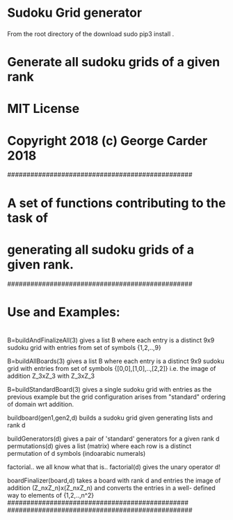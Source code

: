# Sudoku Grid generator  
### 

From the root directory of the download
sudo pip3 install .

# Generate all sudoku grids of a given rank 
# MIT License
# Copyright 2018 (c) George Carder 2018

################################################
# A set of functions contributing to the task of
# generating all sudoku grids of a given rank.
################################################
# Use and Examples:
#
 B=buildAndFinalizeAll(3) gives a list B where
 each entry is a distinct 9x9 sudoku grid with
 entries from set of symbols {1,2,..,9}

 B=buildAllBoards(3) gives a list B where each
 entry is a distinct 9x9 sudoku grid with
 entries from set of symbols 
 {[0,0],[1,0],..,[2,2]} i.e. the image
 of addition Z_3xZ_3 with Z_3xZ_3

 B=buildStandardBoard(3) gives a single 
 sudoku grid with entries as the previous
 example but the grid configuration arises
 from "standard" ordering of domain wrt
 addition.

 buildboard(gen1,gen2,d) builds a sudoku
 grid given generating lists and rank d

 buildGenerators(d) gives a pair of 
 'standard' generators for a given
 rank d
 permutations(d) gives a list (matrix)
 where each row is a distinct permutation
 of d symbols (indoarabic numerals)

 factorial.. we all know what that is..
 factorial(d) gives the unary operator
 d!

 boardFinalizer(board,d) takes a board
 with rank d and entries the image 
 of addition (Z_nxZ_n)x(Z_nxZ_n)
 and converts the entries in a well-
 defined way to elements of 
 {1,2,..,n^2}
###############################################
################################################


